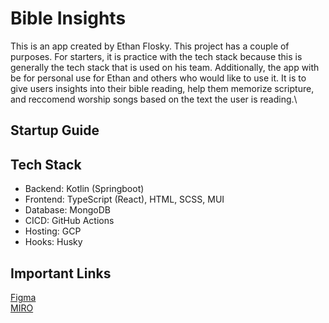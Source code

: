 # Bible Insights
This is an app created by Ethan Flosky. This project has a couple of purposes. For starters, it is practice with the tech stack because this is generally the tech stack that is used on his team. Additionally, the app with be for personal use for Ethan and others who would like to use it. It is to give users insights into their bible reading, help them memorize scripture, and reccomend worship songs based on the text the user is reading.\

## Startup Guide

## Tech Stack
- Backend: Kotlin (Springboot)
- Frontend: TypeScript (React), HTML, SCSS, MUI
- Database: MongoDB
- CICD: GitHub Actions
- Hosting: GCP
- Hooks: Husky

## Important Links
[Figma](https://www.figma.com/design/4KHXofKFGrazEyQL2Zz54m/Bible-App?node-id=0-1&node-type=canvas&t=NLDDngZRqHgpYg8F-0)\
[MIRO](https://miro.com/app/board/uXjVKtaWh5I=/)